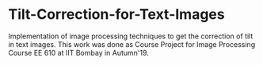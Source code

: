 # Tilt-Correction-for-Text-Images
Implementation of image processing techniques to get the correction of tilt in text images.
This work was done as Course Project for Image Processing Course EE 610 at IIT Bombay in Autumn'19.
